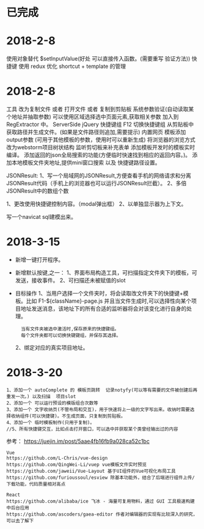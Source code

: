 # 已完成
# 2018-2-8
使用对象替代 $setInputValue(好处 可以直接传入函数。(需要重写 验证方法))
快捷键
使用 redux 优化 shortcut + template 的管理

# 2018-2-8
工具   改为复制文件  或者 打开文件 或者 复制到剪贴板
系统参数验证(自动读取某个地址并抽取参数)
    可以使用区域选择选中页面元素,获取相关参数 加入到 RegExtractor 中。
    ServerSide jQuery
快捷键组 F12 切换快捷键组
从剪贴板中获取路径并生成文件。(如果是文件路径则追加,需要提示)
内置网页
模板添加output参数 (可用于其他模板的参数，使用时可以重新生成)
将浏览器的浏览方式改为webstorm项目树状结构
监听剪切板来补充表单
添加模板开发时的模板实时编译。
添加返回的json全局搜索的功能(方便临时快速找到相应的返回内容。)。
添加本地模板文件夹地址,提供mini窗口搜索 以及 快捷键路径设置。

JSONResult:
    1、写一个局域网的JSONResult,方便查看手机的网络请求和分离JSONResult代码（手机上的浏览器也可以运行JSONResult拦截）。
    2、多倍JSONResult中的数组个数

1、更改使用快捷键控制内容。（modal弹出框）
2、以单独显示器为上下文。



写一个navicat sql建模出来。

# 2018-3-15
- 新增一键打开程序。
- 新增默认按键,之一：
    1、界面布局构造工具，可扫描指定文件夹下的模板，可发送，接收事件。
    2、可扫描还未被赋值的slot

- 目标操作
    1、当用户选择一个文件夹时，将会读取改文件夹下的快捷键+模板。比如
        F1-${className}-page.js
        并且当文件生成时,可以选择性向某个项目地址发送消息，该地址下的所有合适的监听器将会对该变化进行自身的处理。

        当有文件夹被选中激活时,保存原来的快捷键组。
        每个文件夹都可以切换快键键组，并保存其选择。

    2、绑定对应的真实项目地址。


# 2018-3-20
    1、添加一个 autoComplete 的 模板页跳转  记录notyfy(可以等有需要的文件被创建后再重发一次。) 以及扫描  项目slot
    2、添加一个 可以运行预设的模版组合次数等
    3、添加一个 文字收纳页(不管布局和交互)，用于快速将上一级的文字写出来。收纳时需要选择收纳组件(可以快捷键)。不生成页面，只复制到剪贴板。
    4、添加一个 临时模板制作(只用于复制)。
    //5、所有快捷键交互，比如点击打开窗口，可以选中并获取某个类曾经输出过的内容



参考：
    https://juejin.im/post/5aae4fb16fb9a028ca52c1bc

    Vue
    https://github.com/L-Chris/vue-design
    https://github.com/QingWei-Li/vuep vue模板文件实时预览
    https://github.com/jaweii/Vue-Layout 基于UI组件的Vue可视化布局工具
    https://github.com/furioussoul/esview 除基本功能外，结合了后端进行组件上传/下载功能，代码质量相对高点

    React
    https://github.com/alibaba/ice 飞冰 - 海量可复用物料，通过 GUI 工具极速构建中后台应用
    https://github.com/ascoders/gaea-editor 作者对编辑器的实现有比较深入的研究，可以去了解下
